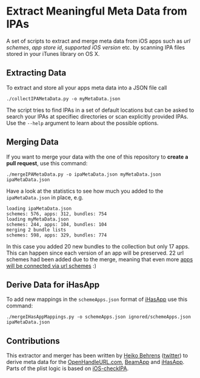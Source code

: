 # Extract Meaningful Meta Data from IPAs

A set of scripts to extract and merge meta data from iOS apps such as _url schemes_, _app store id_, _supported iOS version_ etc. by scanning IPA files stored in your iTunes library on OS X.

## Extracting Data

To extract and store all your apps meta data into a JSON file call

```
./collectIPAMetaData.py -o myMetaData.json
```

The script tries to find IPAs in a set of default locations but can be asked to search your IPAs at specifiec directories or scan explicitly provided IPAs. Use the `--help` argument to learn about the possible options.

## Merging Data

If you want to merge your data with the one of this repository to __create a pull request__, use this command:

```
./mergeIPAMetaData.py -o ipaMetaData.json myMetaData.json ipaMetaData.json
```

Have a look at the statistics to see how much you added to the `ipaMetaData.json` in place, e.g.

```
loading ipaMetaData.json
schemes: 576, apps: 312, bundles: 754
loading myMetaData.json
schemes: 244, apps: 104, bundles: 104
merging 2 bundle lists
schemes: 598, apps: 329, bundles: 774
```
In this case you added 20 new bundles to the collection but only 17 apps. This can happen since each version of an app will be preserved. 22 url schemes had been added due to the merge, meaning that even more [apps will be connected via url schemes][openHandleUrl] :)

## Derive Data for iHasApp

To add new mappings in the `schemeApps.json` format of [iHasApp][iHasApp] use this command:

```
./mergeIHasAppMappings.py -o schemeApps.json ignored/schemeApps.json ipaMetaData.json
```


## Contributions

This extractor and merger has been written by [Heiko Behrens](http://HeikoBehrens.net) ([twitter](http://twitter.com/hbehrens)) to derive meta data for the [OpenHandleURL.com][openHandleUrl], [BeamApp][BeamApp] and [iHasApp][iHasApp]. Parts of the plist logic is based on [iOS-checkIPA](https://github.com/apperian/iOS-checkIPA).

[openHandleUrl]: http://handleOpenUrl.com
[iHasApp]: https://github.com/danielamitay/iHasApp
[createPullRequest]: http://createPullRequest
[BeamApp]: http://getBeamApp.com

